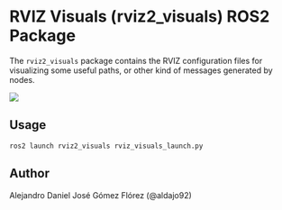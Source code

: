 # RVIZ Visuals (rviz2_visuals) ROS2 Package

The `rviz2_visuals` package contains the RVIZ configuration files for visualizing some useful paths, or other kind of messages generated by nodes.

![](./.media/rviz_visuals.png)

## Usage
```
ros2 launch rviz2_visuals rviz_visuals_launch.py
```

## Author
Alejandro Daniel José Gómez Flórez (@aldajo92)
